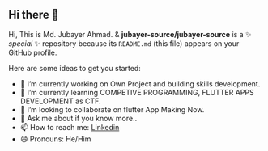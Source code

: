 ## Hi there 👋

Hi, This is Md. Jubayer Ahmad. 
& **jubayer-source/jubayer-source** is a ✨ _special_ ✨ repository because its `README.md` (this file) appears on your GitHub profile.

Here are some ideas to get you started:

- 🔭 I’m currently working on Own Project and building skills development.
- 🌱 I’m currently learning COMPETIVE PROGRAMMING, FLUTTER APPS DEVELOPMENT as CTF.
- 👯 I’m looking to collaborate on flutter App Making Now. <!-- 🤔 I’m looking for help with ...-->
- 💬 Ask me about if you know more..
- 📫 How to reach me: [Linkedin](https://www.linkedin.com/in/jubayer5864/)
- 😄 Pronouns: He/Him
<!-- - ⚡ Fun fact: --> 
